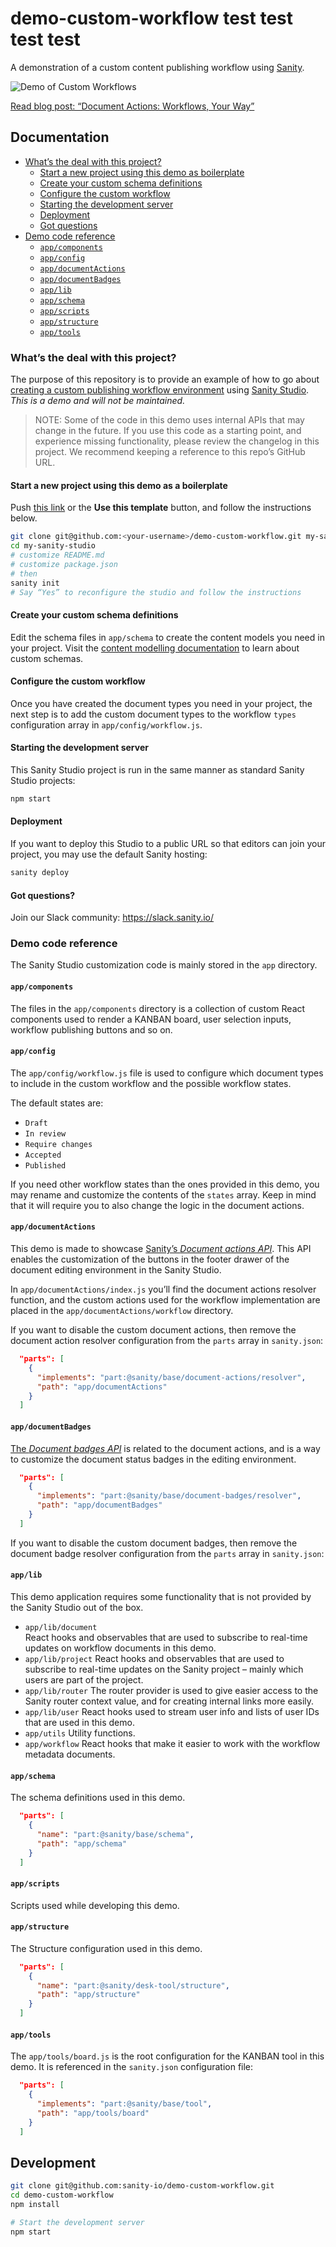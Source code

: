 # demo-custom-workflow test test test test

A demonstration of a custom content publishing workflow using [Sanity](https://www.sanity.io/).

![Demo of Custom Workflows](https://cdn.sanity.io/images/3do82whm/next/7b33af537679c9143e954ca601b1e73ebfb2ff48-634x356.gif)

[Read blog post: “Document Actions: Workflows, Your Way”](https://www.sanity.io/blog/releasing-document-actions-workflows-your-way)

## Documentation

- [What’s the deal with this project?](#whats-the-deal-with-this-project)
  - [Start a new project using this demo as boilerplate](#start-a-new-project-using-this-demo-as-a-boilerplate)
  - [Create your custom schema definitions](#create-your-custom-schema-definitions)
  - [Configure the custom workflow](#configure-the-custom-workflow)
  - [Starting the development server](#starting-the-development-server)
  - [Deployment](#deployment)
  - [Got questions](#got-questions)
- [Demo code reference](#demo-code-reference)
  - [`app/components`](#appcomponents)
  - [`app/config`](#appconfig)
  - [`app/documentActions`](#appdocumentactions)
  - [`app/documentBadges`](#appdocumentbadges)
  - [`app/lib`](#applib)
  - [`app/schema`](#appschema)
  - [`app/scripts`](#appscripts)
  - [`app/structure`](#appstructure)
  - [`app/tools`](#apptools)

### What’s the deal with this project?

The purpose of this repository is to provide an example of how to go about [creating a custom publishing workflow environment](https://www.sanity.io/docs/custom-workflows) using [Sanity Studio](https://www.sanity.io/docs/sanity-studio). _This is a demo and will not be maintained._ 

> NOTE: Some of the code in this demo uses internal APIs that may change in the future. If you use this code as a starting point, and experience missing functionality, please review the changelog in this project. We recommend keeping a reference to this repo’s GitHub URL.

#### Start a new project using this demo as a boilerplate


Push [this link](https://github.com/sanity-io/demo-custom-workflow/generate) or the **Use this template** button, and follow the instructions below.


```sh
git clone git@github.com:<your-username>/demo-custom-workflow.git my-sanity-studio
cd my-sanity-studio
# customize README.md
# customize package.json
# then
sanity init
# Say “Yes” to reconfigure the studio and follow the instructions
```

#### Create your custom schema definitions

Edit the schema files in `app/schema` to create the content models you need in your project. Visit the [content modelling documentation](https://www.sanity.io/docs/content-modelling) to learn about custom schemas.

#### Configure the custom workflow

Once you have created the document types you need in your project, the next step is to add the custom document types to the workflow `types` configuration array in `app/config/workflow.js`.

#### Starting the development server

This Sanity Studio project is run in the same manner as standard Sanity Studio projects:

```sh
npm start
```

#### Deployment

If you want to deploy this Studio to a public URL so that editors can join your project, you may use the default Sanity hosting:

```sh
sanity deploy
```

#### Got questions?

Join our Slack community: https://slack.sanity.io/

### Demo code reference

The Sanity Studio customization code is mainly stored in the `app` directory.

#### `app/components`

The files in the `app/components` directory is a collection of custom React components used to render a KANBAN board, user selection inputs, workflow publishing buttons and so on.

#### `app/config`

The `app/config/workflow.js` file is used to configure which document types to include in the custom workflow and the possible workflow states.

The default states are:

- `Draft`
- `In review`
- `Require changes`
- `Accepted`
- `Published`

If you need other workflow states than the ones provided in this demo, you may rename and customize the contents of the `states` array. Keep in mind that it will require you to also change the logic in the document actions.

#### `app/documentActions`

This demo is made to showcase [Sanity’s _Document actions API_](https://www.sanity.io/docs/document-actions-api). This API enables the customization of the buttons in the footer drawer of the document editing environment in the Sanity Studio.

In `app/documentActions/index.js` you’ll find the document actions resolver function, and the custom actions used for the workflow implementation are placed in the `app/documentActions/workflow` directory.

If you want to disable the custom document actions, then remove the document action resolver configuration from the `parts` array in `sanity.json`:

```json
  "parts": [
    {
      "implements": "part:@sanity/base/document-actions/resolver",
      "path": "app/documentActions"
    }
  ]
```

#### `app/documentBadges`

[The _Document badges API_](https://www.sanity.io/docs/custom-document-badges) is related to the document actions, and is a way to customize the document status badges in the editing environment.

```json
  "parts": [
    {
      "implements": "part:@sanity/base/document-badges/resolver",
      "path": "app/documentBadges"
    }
  ]
```

If you want to disable the custom document badges, then remove the document badge resolver configuration from the `parts` array in `sanity.json`:

#### `app/lib`

This demo application requires some functionality that is not provided by the Sanity Studio out of the box.

- `app/lib/document`  
  React hooks and observables that are used to subscribe to real-time updates on workflow documents in this demo.
- `app/lib/project`
  React hooks and observables that are used to subscribe to real-time updates on the Sanity project – mainly which users are part of the project.
- `app/lib/router`
  The router provider is used to give easier access to the Sanity router context value, and for creating internal links more easily.
- `app/lib/user`
  React hooks used to stream user info and lists of user IDs that are used in this demo.
- `app/utils`
  Utility functions.
- `app/workflow`
  React hooks that make it easier to work with the workflow metadata documents.

#### `app/schema`

The schema definitions used in this demo.

```json
  "parts": [
    {
      "name": "part:@sanity/base/schema",
      "path": "app/schema"
    }
  ]
```

#### `app/scripts`

Scripts used while developing this demo.

#### `app/structure`

The Structure configuration used in this demo.

```json
  "parts": [
    {
      "name": "part:@sanity/desk-tool/structure",
      "path": "app/structure"
    }
  ]
```

#### `app/tools`

The `app/tools/board.js` is the root configuration for the KANBAN tool in this demo. It is referenced in the `sanity.json` configuration file:

```json
  "parts": [
    {
      "implements": "part:@sanity/base/tool",
      "path": "app/tools/board"
    }
  ]
```


## Development

```sh
git clone git@github.com:sanity-io/demo-custom-workflow.git
cd demo-custom-workflow
npm install

# Start the development server
npm start
```
